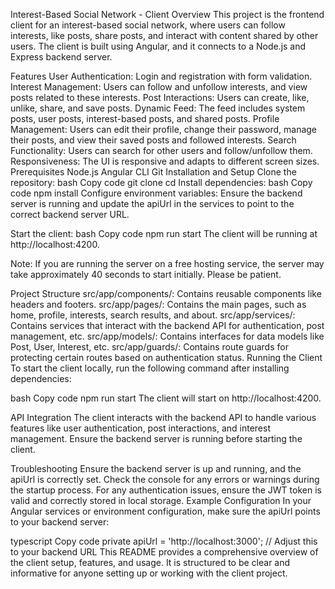 Interest-Based Social Network - Client
Overview
This project is the frontend client for an interest-based social network, where users can follow interests, like posts, share posts, and interact with content shared by other users. The client is built using Angular, and it connects to a Node.js and Express backend server.

Features
User Authentication: Login and registration with form validation.
Interest Management: Users can follow and unfollow interests, and view posts related to these interests.
Post Interactions: Users can create, like, unlike, share, and save posts.
Dynamic Feed: The feed includes system posts, user posts, interest-based posts, and shared posts.
Profile Management: Users can edit their profile, change their password, manage their posts, and view their saved posts and followed interests.
Search Functionality: Users can search for other users and follow/unfollow them.
Responsiveness: The UI is responsive and adapts to different screen sizes.
Prerequisites
Node.js
Angular CLI
Git
Installation and Setup
Clone the repository:
bash
Copy code
git clone <client-repo-url>
cd <client-repo-directory>
Install dependencies:
bash
Copy code
npm install
Configure environment variables:
Ensure the backend server is running and update the apiUrl in the services to point to the correct backend server URL.

Start the client:
bash
Copy code
npm run start
The client will be running at http://localhost:4200.

Note: If you are running the server on a free hosting service, the server may take approximately 40 seconds to start initially. Please be patient.

Project Structure
src/app/components/: Contains reusable components like headers and footers.
src/app/pages/: Contains the main pages, such as home, profile, interests, search results, and about.
src/app/services/: Contains services that interact with the backend API for authentication, post management, etc.
src/app/models/: Contains interfaces for data models like Post, User, Interest, etc.
src/app/guards/: Contains route guards for protecting certain routes based on authentication status.
Running the Client
To start the client locally, run the following command after installing dependencies:

bash
Copy code
npm run start
The client will start on http://localhost:4200.

API Integration
The client interacts with the backend API to handle various features like user authentication, post interactions, and interest management. Ensure the backend server is running before starting the client.

Troubleshooting
Ensure the backend server is up and running, and the apiUrl is correctly set.
Check the console for any errors or warnings during the startup process.
For any authentication issues, ensure the JWT token is valid and correctly stored in local storage.
Example Configuration
In your Angular services or environment configuration, make sure the apiUrl points to your backend server:

typescript
Copy code
private apiUrl = 'http://localhost:3000'; // Adjust this to your backend URL
This README provides a comprehensive overview of the client setup, features, and usage. It is structured to be clear and informative for anyone setting up or working with the client project.






